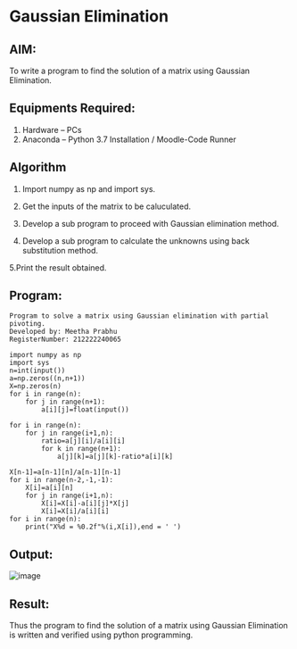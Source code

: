 # Gaussian Elimination

## AIM:
To write a program to find the solution of a matrix using Gaussian Elimination.

## Equipments Required:
1. Hardware – PCs
2. Anaconda – Python 3.7 Installation / Moodle-Code Runner

## Algorithm
1. Import numpy as np and import sys.

2. Get the inputs of the matrix to be caluculated.

3. Develop a sub program to proceed with Gaussian elimination method.

4. Develop a sub program to calculate the unknowns using back substitution method.

5.Print the result obtained.

## Program:
```
Program to solve a matrix using Gaussian elimination with partial pivoting.
Developed by: Meetha Prabhu
RegisterNumber: 212222240065

import numpy as np
import sys
n=int(input())
a=np.zeros((n,n+1))
X=np.zeros(n)
for i in range(n):
    for j in range(n+1):
        a[i][j]=float(input())
    
for i in range(n):
    for j in range(i+1,n):
        ratio=a[j][i]/a[i][i]
        for k in range(n+1):
            a[j][k]=a[j][k]-ratio*a[i][k]
        
X[n-1]=a[n-1][n]/a[n-1][n-1]
for i in range(n-2,-1,-1):
    X[i]=a[i][n]
    for j in range(i+1,n):
        X[i]=X[i]-a[i][j]*X[j]
        X[i]=X[i]/a[i][i]
for i in range(n):
    print("X%d = %0.2f"%(i,X[i]),end = ' ')
```

## Output:
![image](https://user-images.githubusercontent.com/119401038/232785714-92190372-e6fc-417e-9565-df663e64cd2f.png)


## Result:
Thus the program to find the solution of a matrix using Gaussian Elimination is written and verified using python programming.


